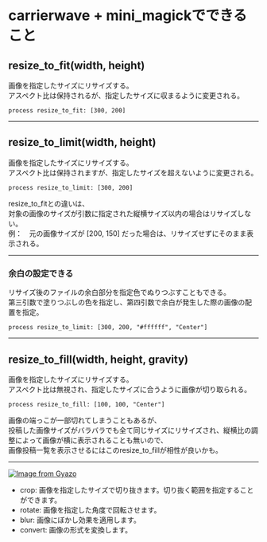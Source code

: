 # carrierwave + mini_magickでできること

## resize_to_fit(width, height)
画像を指定したサイズにリサイズする。    
アスペクト比は保持されるが、指定したサイズに収まるように変更される。
~~~
process resize_to_fit: [300, 200]
~~~
***

## resize_to_limit(width, height)
画像を指定したサイズにリサイズする。  
アスペクト比は保持されますが、指定したサイズを超えないように変更される。 
~~~
process resize_to_limit: [300, 200]
~~~
resize_to_fitとの違いは、   
対象の画像のサイズが引数に指定された縦横サイズ以内の場合はリサイズしない。   
例：　元の画像サイズが [200, 150] だった場合は、リサイズせずにそのまま表示される。   
***

### 余白の設定できる
リサイズ後のファイルの余白部分を指定色でぬりつぶすこともできる。    
第三引数で塗りつぶしの色を指定し、第四引数で余白が発生した際の画像の配置を指定。
~~~
process resize_to_limit: [300, 200, "#ffffff", "Center"]
~~~
***

## resize_to_fill(width, height, gravity)
画像を指定したサイズにリサイズする。    
アスペクト比は無視され、指定したサイズに合うように画像が切り取られる。
~~~
process resize_to_fill: [100, 100, "Center"]
~~~
画像の端っこが一部切れてしまうこともあるが、    
投稿した画像サイズがバラバラでも全て同じサイズにリサイズされ、縦横比の調整によって画像が横に表示されることも無いので、   
画像投稿一覧を表示させるにはこのresize_to_fillが相性が良いかも。
***

[![Image from Gyazo](https://i.gyazo.com/2fc89822605445d7faaa17b59f29706e.png)](https://gyazo.com/2fc89822605445d7faaa17b59f29706e)

  - crop: 画像を指定したサイズで切り抜きます。切り抜く範囲を指定することができます。
  - rotate: 画像を指定した角度で回転させます。
  - blur: 画像にぼかし効果を適用します。
  - convert: 画像の形式を変換します。
